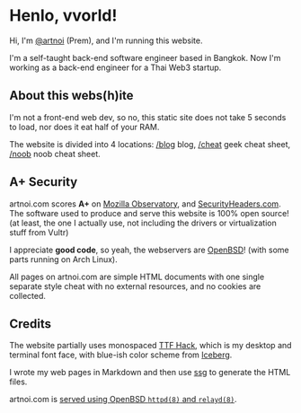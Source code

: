 # Henlo, vvorld!
Hi, I'm [@artnoi](https://twitter.com/artnoi) (Prem), and I'm running this website.

I'm a self-taught back-end software engineer based in Bangkok. Now I'm working as a back-end engineer for a Thai Web3 startup.

## About this webs(h)ite
I'm not a front-end web dev, so no, this static site does not take 5 seconds to load, nor does it eat half of your RAM.

The website is divided into 4 locations: [/blog](/blog/) blog, [/cheat](/cheat) geek cheat sheet, [/noob](/noob/) noob cheat sheet.

## A+ Security
artnoi.com scores **A+** on [Mozilla Observatory](https://observatory.mozilla.org/analyze/artnoi.com), and [SecurityHeaders.com](https://securityheaders.com). The software used to produce and serve this website is 100% open source! (at least, the one I actually use, not including the drivers or virtualization stuff from Vultr)

I appreciate **good code**, so yeah, the webservers are [OpenBSD](https://openbsd.org)! (with some parts running on Arch Linux).

All pages on artnoi.com are simple HTML documents with one single separate style cheat with no external resources, and no cookies are collected.

## Credits
The website partially uses monospaced [TTF Hack](https://sourcefoundry.org/hack/), which is my desktop and terminal font face, with blue-ish color scheme from [Iceberg](https://github.com/cocopon/iceberg.vim).

I wrote my web pages in Markdown and then use [ssg](https://www.romanzolotarev.com/ssg.html) to generate the HTML files.

artnoi.com is [served using OpenBSD `httpd(8)` and `relayd(8)`](/blog/2022/openbsd-webserver).
